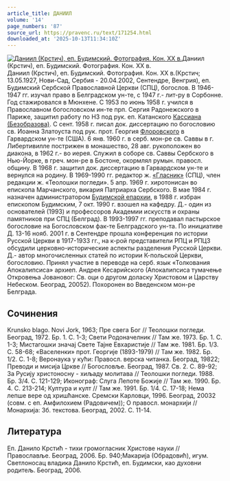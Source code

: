 ```yaml
---
article_title: ДАНИИЛ
volume: '14'
page_numbers: '87'
source_url: https://pravenc.ru/text/171254.html
downloaded_at: '2025-10-13T11:34:10Z'
---
```


[![Даниил (Крстич), еп. Будимский. Фотография. Кон. XX в.](https://pravenc.ru/data/401/478/1234/i200.jpg "Кликните для увеличения картинки")](https://pravenc.ru/data/401/478/1234/i400.jpg)Даниил (Крстич), еп. Будимский. Фотография. Кон. XX в.  
Даниил (Крстич), еп. Будимский. Фотография. Кон. XX в.(Крстич; 13.05.1927, Нови-Сад, Сербия - 20.04.2002, Сентендре, Венгрия), еп. Будимский Сербской Православной Церкви (СПЦ), богослов. В 1946-1947 гг. изучал право в Белградском ун-те, с 1947 г.- лит-ру в Сорбонне. Год стажировался в Мюнхене. С 1953 по июнь 1958 г. учился в Православном богословском ин-те прп. Сергия Радонежского в Париже, защитил работу по НЗ под рук. еп. Катанского [Кассиана (Безобразова)](https://pravenc.ru/text/Кассиан.html). С сент. 1958 г. писал док. диссертацию по богословию св. Иоанна Златоуста под рук. прот. Георгия [Флоровского](https://pravenc.ru/text/Флоровский.html) в Гарвардском ун-те (США). 6 янв. 1960 г. в серб. мон-ре св. Саввы в г. Либертивилле пострижен в монашество, 28 авг. рукоположен во диакона, в 1962 г.- во иерея. Служил в соборе св. Саввы Сербского в Нью-Йорке, в греч. мон-ре в Бостоне, окормлял румын. правосл. общину. В 1968 г. защитил док. диссертацию в Гарвардском ун-те и вернулся на родину. В 1969-1990 гг. редактор ж. [«Гласник»](<https://pravenc.ru/text/ Гласник .html>) (СПЦ), член редакции ж. «Теолошки погледи». 5 апр. 1969 г. хиротонисан во епископа Марчанского, викария Патриарха Сербского. В мае 1984 г. назначен администратором [Будимской епархии](<https://pravenc.ru/text/Будимской епархии.html>), в 1988 г. избран епископом Будимским, 7 окт. 1990 г. взошел на кафедру. Д.- один из основателей (1993) и профессоров Академии искусств и охраны памятников при СПЦ (Белград). В 1993-1997 гг. преподавал пастырское богословие на Богословском фак-те Белградского ун-та. По инициативе Д. 13-16 нояб. 2001 г. в Сентендре прошла конференция по истории Русской Церкви в 1917-1933 гг., на к-рой представители РПЦ и РПЦЗ обсудили церковно-исторические аспекты разделения Русской Церкви. Д.- автор многочисленных статей по истории К-польской Церкви, богословию. Принял участие в переводе на серб. язык «Толкования Апокалипсиса» архиеп. Андрея Кесарийского (Апокалипсиса тумачење Откровења Jовановог: Св. оци о другом доласку Христовом и Царству Небеском. Београд, 20052). Похоронен во Введенском мон-ре Белграда.

## Сочинения

Krunsko blago. Novi Jork, 1963; Пре свега Бог // Теолошки погледи. Београд, 1972. Бр. 1. С. 1-3; Свети Родоначелник // Там же. 1973. Бр. 1. С. 1-3; Мистагошки значаj Свете Таjне Евхаристиjе // Там же. 1981. Бр. 1/3. С. 58-68; «Васеленки» прот. Георгиjе (1893-1979) // Там же. 1982. Бр. 1/2. С. 1-8; Веронаука у кући: Правосл. верска читанка. Београд, 19822; Преводи и мисиjа Цркве // Богословље. Београд, 1987. Св. 2. С. 89-92; За Русиjу христоносну - хиљаду молитава // Теолошки погледи. 1988. Бр. 3/4. С. 121-129; Иконограф: Слуга Лепоте Божиjе // Там же. 1990. Бр. 4. С. 213-214; Култура и култ // Там же. 1991. Бр. 1/4. С. 17-18; Нема лепше вере од хришћанске. Сремски Карловци, 1996. Београд, 20032 (совм. с еп. Амфилохием (Радовичем)); О правосл. монархиjи // Монархиjа: Зб. текстова. Београд, 2002. С. 11-14.

## Литература

Еп. Данило Крстић - тихи громогласник Христове науки // Православље. Београд, 2006. Бр. 940;Макариjа (Обрадовић), игум. Светлоносац владика Данило Крстић, еп. Будимски, као духовни родитељ. Београд, 2006.
